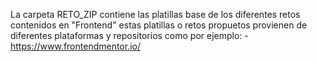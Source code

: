La carpeta RETO_ZIP contiene las platillas base de los diferentes retos contenidos en "Frontend" estas platillas o retos propuetos provienen de diferentes plataformas y repositorios
como por ejemplo:
-https://www.frontendmentor.io/
